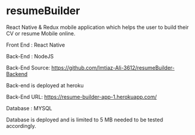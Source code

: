 # resumeBuilder
 React Native & Redux mobile application which helps the user to build their CV or resume Mobile online.
 
 Front End : React Native
 
 Back-End : NodeJS 
 
 Back-End Source: https://github.com/Imtiaz-Ali-3612/resumeBuilder-Backend
 
 Back-end is deployed at heroku
 
 Back-End URL: https://resume-builder-app-1.herokuapp.com/
 
 Database : MYSQL
 
 Database is deployed and is limited to 5 MB needed to be tested accordingly.

 
 
